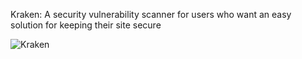 Kraken: A security vulnerability scanner for users who want an easy solution for keeping their site secure

![Kraken](http://res.cloudinary.com/djzl5kma7/image/upload/v1445221745/hh_aaacap.png)